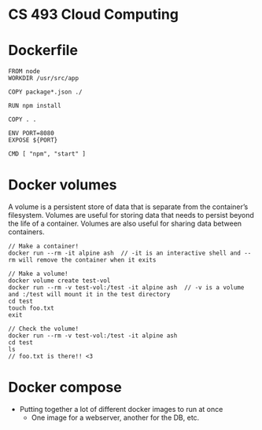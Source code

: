 # CS 493 Cloud Computing

# Dockerfile

```
FROM node
WORKDIR /usr/src/app

COPY package*.json ./

RUN npm install

COPY . .

ENV PORT=8080
EXPOSE ${PORT}

CMD [ "npm", "start" ]
```

# Docker volumes

A volume is a persistent store of data that is separate from the container’s filesystem. Volumes are useful for storing data that needs to persist beyond the life of a container. Volumes are also useful for sharing data between containers.

``` 
// Make a container!
docker run --rm -it alpine ash  // -it is an interactive shell and --rm will remove the container when it exits

// Make a volume!
docker volume create test-vol
docker run --rm -v test-vol:/test -it alpine ash  // -v is a volume and :/test will mount it in the test directory
cd test
touch foo.txt
exit

// Check the volume!
docker run --rm -v test-vol:/test -it alpine ash
cd test
ls
// foo.txt is there!! <3
```

# Docker compose
- Putting together a lot of different docker images to run at once
    - One image for a webserver, another for the DB, etc.

